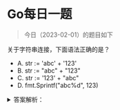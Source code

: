 # Go每日一题

> 今日（2023-02-01）的题目如下

关于字符串连接，下面语法正确的是？

- A. str := 'abc' + '123'
- B. str := "abc" + "123"
- C. str := '123' + "abc"
- D. fmt.Sprintf("abc%d", 123)

<details>
<summary>答案解析：</summary>
<div>

参考答案：BD

参考解析：考的知识点是字符串连接。除了以上两种连接方式，还有 strings.Join()、buffer.WriteString() 等。


### 14楼

- A. 单引号里面应该是单个字符 类型是rune 类型的
- C. 就是在A的基础上，两个类型完全不一样没法直接相加


</div>
</details>